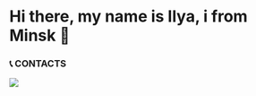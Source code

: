 Hi there, my name is Ilya, i from Minsk 👋
============

### :telephone_receiver: CONTACTS
<a href="https://instagram.com/hey_mary_may_"><img src="https://img.shields.io/badge/-@adityavs__-E4405F?style=flat&logo=Instagram&logoColor=white"/></a>
